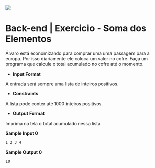 ![](https://i.imgur.com/xG74tOh.png)

# Back-end | Exercicio - Soma dos Elementos


Álvaro está economizando para comprar uma uma passagem para a europa. Por isso diariamente ele coloca um valor no cofre. Faça um programa que calcule o total acumulado no cofre até o momento.

- **Input Format**

A entrada será sempre uma lista de inteiros positivos.

- **Constraints**

A lista pode conter até 1000 inteiros positivos.

- **Output Format**

Imprima na tela o total acumulado nessa lista.

 **Sample Input 0**

```
1 2 3 4
```



 **Sample Output 0**

```
10
```